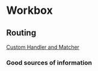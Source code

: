#  Workbox 

## Routing 

[Custom Handler and Matcher](https://developer.chrome.com/docs/workbox/modules/workbox-routing/#matching-and-handling-in-routes)
### Good sources of information 

